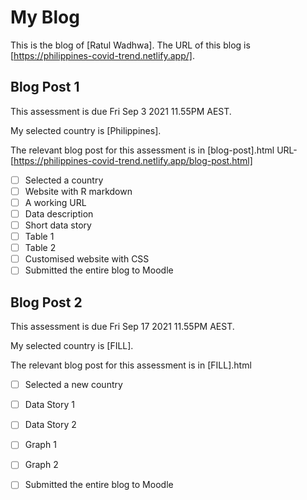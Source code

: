 # My Blog


This is the blog of [Ratul Wadhwa].
The URL of this blog is [https://philippines-covid-trend.netlify.app/].

## Blog Post 1

This assessment is due Fri Sep 3 2021 11.55PM AEST.

My selected country is [Philippines].

The relevant blog post for this assessment is in [blog-post].html
URL- [https://philippines-covid-trend.netlify.app/blog-post.html]

- [ ] Selected a country
- [ ] Website with R markdown 
- [ ] A working URL
- [ ] Data description
- [ ] Short data story
- [ ] Table 1
- [ ] Table 2
- [ ] Customised website with CSS
- [ ] Submitted the entire blog to Moodle

## Blog Post 2

This assessment is due Fri Sep 17 2021 11.55PM AEST.

My selected country is [FILL].

The relevant blog post for this assessment is in [FILL].html

- [ ] Selected a new country
- [ ] Data Story 1
- [ ] Data Story 2
- [ ] Graph 1
- [ ] Graph 2
- [ ] Submitted the entire blog to Moodle

